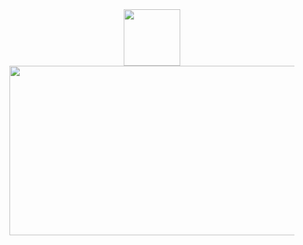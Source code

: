 <div id="header" align="center">
  <img src="https://media.giphy.com/media/CAlBTS57uDXoY/giphy.gif" width="100"/>
</div>

<div align="center">
  <img src="https://media.giphy.com/media/dWesBcTLavkZuG35MI/giphy.gif" width="600" height="300"/>
</div>
